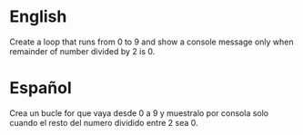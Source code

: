 # English
Create a loop that runs from 0 to 9 and show a console message only when remainder of number divided by 2 is 0.

# Español
Crea un bucle for que vaya desde 0 a 9 y muestralo por consola solo cuando el resto del numero dividido entre 2 sea 0.